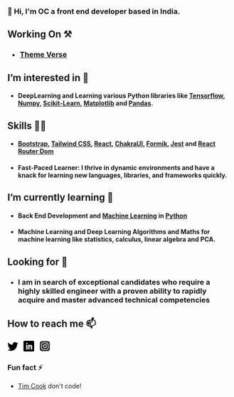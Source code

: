 ### 👋 Hi,  I'm OC a front end developer based in India.
 
## Working On ⚒️
###  <ul>  <li><a href="https://github.com/Gitstar-OC/Theme-Verse"> Theme Verse </a> </li></ul>

## I’m interested in 👀
- #### DeepLearning and Learning various Python libraries like [Tensorflow](https://www.tensorflow.org/), [Numpy](https://numpy.org/), [Scikit-Learn](https://scikit-learn.org/stable/), [Matplotlib](https://matplotlib.org/) and [Pandas](https://pandas.pydata.org/).

## Skills 💪🏻
- #### [Bootstrap](https://getbootstrap.com/), [Tailwind CSS](https://tailwindcss.com/), [React](https://react.dev/), [ChakraUI](https://v2.chakra-ui.com/), [Formik](https://formik.org/), [Jest](https://jestjs.io/) and [React Router Dom](https://reactrouter.com/en/main)
- #### Fast-Paced Learner: I thrive in dynamic environments and have a knack for learning new languages, libraries, and frameworks quickly.

##  I’m currently learning 🌱
- #### Back End Development and [Machine Learning](https://github.com/Gitstar-OC/Machine-Learning) in [Python](https://www.python.org/)
- #### Machine Learning and Deep Learning Algorithms and Maths for machine learning like statistics, calculus, linear algebra and PCA. 

## Looking for 👀
- ### I am in search of exceptional candidates who require a highly skilled engineer with a proven ability to rapidly acquire and master advanced technical competencies

##  How to reach me 📫

<a href="https://twitter.com/Om_Chandankar" title="Follow me on Twitter">
  <img
    width="24"
    alt="Follow me on Twitter"
    src="https://github.com/Gitstar-OC/Gitstar-OC/blob/main/assets/twitter.svg"
  /></a>
&nbsp;
<a href="https://www.linkedin.com/in/om-chandankar" title="Follow me on LinkedIn">
  <img
    width="24"
    alt="Follow me on LinkedIn"
    src="https://github.com/Gitstar-OC/Gitstar-OC/blob/main/assets/linkedin.svg"
  /></a>
&nbsp;
  <a href="https://www.instagram.com/chandankar_om/" title="Follow me on Instagram">
  <img
    width="24"
    alt="Follow me on instagram"
    src="https://github.com/Gitstar-OC/Gitstar-OC/blob/main/assets/instagram.png"
  /></a>


###  Fun fact ⚡
- [Tim Cook](https://www.apple.com/in/leadership/tim-cook/) don't code!

<!---
Gitstar-OC/Gitstar-OC is a ✨ special ✨ repository because its `README.md` (this file) appears on your GitHub profile.
You can click the Preview link to take a look at your changes.
--->
